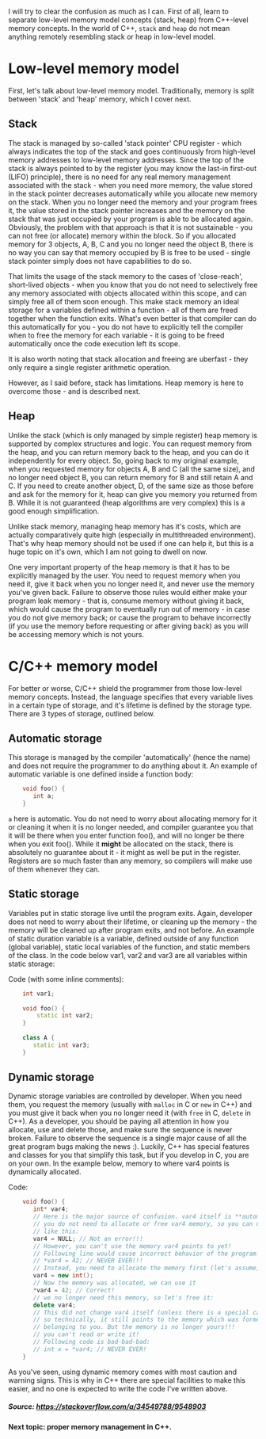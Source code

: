 I will try to clear the confusion as much as I can. First of all, learn to separate low-level memory model concepts (stack, heap) from C++-level memory concepts. In the world of C++, `stack` and `heap` do not mean anything remotely resembling stack or heap in low-level model. 

# Low-level memory model
First, let's talk about low-level memory model. Traditionally, memory is split between 'stack' and 'heap' memory, which I cover next.

## Stack
The stack is managed by so-called 'stack pointer' CPU register - which always indicates the top of the stack and goes continuously from high-level memory addresses to low-level memory addresses. Since the top of the stack is always pointed to by the register (you may know the last-in first-out (LIFO) principle), there is no need for any real memory management associated with the stack - when you need more memory, the value stored in the stack pointer decreases automatically while you allocate new memory on the stack. When you no longer need the memory and your program frees it, the value stored in the stack pointer increases and the memory on the stack that was just occupied by your program is able to be allocated again. Obviously, the problem with that approach is that it is not sustainable - you can not free (or allocate) memory within the block. So if you allocated memory for 3 objects, A, B, C and you no longer need the object B, there is no way you can say that memory occupied by B is free to be used - single stack pointer simply does not have capabilities to do so.

That limits the usage of the stack memory to the cases of 'close-reach', short-lived objects - when you know that you do not need to selectively free any memory associated with objects allocated within this scope, and can simply free all of them soon enough. This make stack memory an ideal storage for a variables defined within a function - all of them are freed together when the function exits. What's even better is that compiler can do this automatically for you - you do not have to explicitly tell the compiler when to free the memory for each variable - it is going to be freed automatically once the code execution left its scope.

It is also worth noting that stack allocation and freeing are uberfast - they only require a single register arithmetic operation.

However, as I said before, stack has limitations. Heap memory is here to overcome those - and is described next.
## Heap
Unlike the stack (which is only managed by simple register) heap memory is supported by complex structures and logic. You can request memory from the heap, and you can return memory back to the heap, and you can do it independently for every object. So, going back to my original example, when you requested memory for objects A, B and C (all the same size), and no longer need object B, you can return memory for B and still retain A and C. If you need to create another object, D, of the same size as those before and ask for the memory for it, heap can give you memory you returned from B. While it is not guaranteed (heap algorithms are very complex) this is a good enough simplification. 

Unlike stack memory, managing heap memory has it's costs, which are actually comparatively quite high (especially in multithreaded environment). That's why heap memory should not be used if one can help it, but this is a huge topic on it's own, which I am not going to dwell on now.

One very important property of the heap memory is that it has to be explicitly managed by the user. You need to request memory when you need it, give it back when you no longer need it, and never use the memory you've given back. Failure to observe those rules would either make your program leak memory - that is, consume memory without giving it back, which would cause the program to eventually run out of memory - in case you do not give memory back; or cause the program to behave incorrectly (if you use the memory before requesting or after giving back) as you will be accessing memory which is not yours. 

# C/C++ memory model
For better or worse, C/C++ shield the programmer from those low-level memory concepts. Instead, the language specifies that every variable lives in a certain type of storage, and it's lifetime is defined by the storage type. There are 3 types of storage, outlined below.

## Automatic storage
This storage is managed by the compiler 'automatically' (hence the name) and does not require the programmer to do anything about it. An example of automatic variable is one defined inside a function body:
```C++
    void foo() {
       int a;
    }
```
`a` here is automatic. You do not need to worry about allocating memory for it or cleaning it when it is no longer needed, and compiler guarantee you that it will be there when you enter function foo(), and will no longer be there when you exit foo(). While it **might** be allocated on the stack, there is absolutely no guarantee about it - it might as well be put in the register. Registers are so much faster than any memory, so compilers will make use of them whenever they can.

## Static storage
Variables put in static storage live until the program exits. Again, developer does not need to worry about their lifetime, or cleaning up the memory - the memory will be cleaned up after program exits, and not before. An example of static duration variable is a variable, defined outside of any function (global variable), static local variables of the function, and static members of the class. In the code below var1, var2 and var3 are all variables within static storage:

Code (with some inline comments):
```C++
    int var1;
    
    void foo() {
        static int var2;
    }
    
    class A {
       static int var3;
    }
```
## Dynamic storage
Dynamic storage variables are controlled by developer. When you need them, you request the memory (usually with `malloc` in C or `new` in C++) and you must give it back when you no longer need it (with `free` in C, `delete` in C++). As a developer, you should be paying all attention in how you allocate, use and delete those, and make sure the sequence is never broken. Failure to observe the sequence is a single major cause of all the great program bugs making the news :). Luckily, C++ has special features and classes for you that simplify this task, but if you develop in C, you are on your own. In the example below, memory to where var4 points is dynamically allocated.

Code:
```C++
    void foo() {
       int* var4;
       // Here is the major source of confusion. var4 itself is **automatic**
       // you do not need to allocate or free var4 memory, so you can use it
       // like this:
       var4 = NULL; // Not an error!!!
       // However, you can't use the memory var4 points to yet!
       // Following line would cause incorrect behavior of the program:
       // *var4 = 42; // NEVER EVER!!!
       // Instead, you need to allocate the memory first (let's assume, we are in C++
       var4 = new int();
       // Now the memory was allocated, we can use it
       *var4 = 42; // Correct!
       // we no longer need this memory, so let's free it:
       delete var4;
       // This did not change var4 itself (unless there is a special case)
       // so technically, it still points to the memory which was former 
       // belonging to you. But the memory is no longer yours!!!
       // you can't read or write it!
       // Following code is bad-bad-bad:
       // int x = *var4; // NEVER EVER! 
    }
```
As you've seen, using dynamic memory comes with most caution and warning signs. This is why in C++ there are special facilities to make this easier, and no one is expected to write the code I've written above.

##### Source: https://stackoverflow.com/a/34549788/9548903


#### Next topic: proper memory management in C++.
